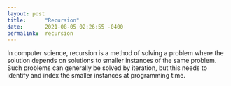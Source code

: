 ```yaml
---
layout: post
title:      "Recursion"
date:       2021-08-05 02:26:55 -0400
permalink:  recursion
---
```


In computer science, recursion is a method of solving a problem where the solution depends on solutions to smaller instances of the same problem. Such problems can generally be solved by iteration, but this needs to identify and index the smaller instances at programming time. 
